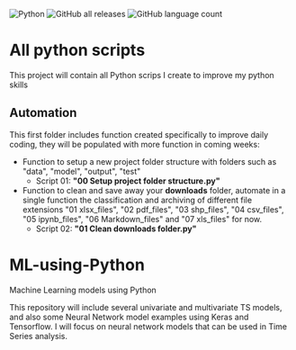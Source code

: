 ![Python](https://img.shields.io/badge/python-3670A0?style=for-the-badge&logo=python&logoColor=ffdd54)
![GitHub all releases](https://img.shields.io/github/downloads/Pablo-source/ML-using-Python/total?label=Downloads&style=flat-square)
![GitHub language count](https://img.shields.io/github/languages/count/Pablo-source/ML-using-Python)

# All python scripts

This project will contain all Python scrips I create to improve my python skills

## **Automation**

This first folder includes function created specifically to improve daily coding, they will be populated with more function in coming weeks:
- Function to setup a new project folder structure with folders such as "data", "model", "output", "test" 
    * Script 01: **"00 Setup project folder structure.py"**
- Function to clean and save away your **downloads** folder, automate in a single function the classification and archiving of different file extensions "01 xlsx_files", "02 pdf_files", "03 shp_files", "04 csv_files", "05 ipynb_files", "06 Markdown_files" and "07 xls_files" for now.
    * Script 02: **"01 Clean downloads folder.py"**

# ML-using-Python
Machine Learning models using Python

This repository will include several univariate and multivariate TS models, and also some Neural Network model examples using Keras and Tensorflow. I will focus on neural network models that can be used in Time Series analysis. 
